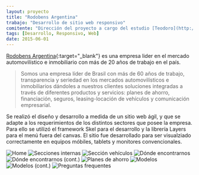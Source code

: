 ```yaml
---
layout: proyecto
title: "Rodobens Argentina"
trabajo: "Desarrollo de sitio web responsivo"
comitente: "Dirección del proyecto a cargo del estudio [Teodoro](http://mundoteodoro.com)."
tags: [Desarrollo, Responsivo, Web]
date: 2015-06-01
---
```


[Rodobens Argentina](http://www.rodobens.com.ar){:target="_blank"} es una empresa lider en el mercado automovilístico e inmobiliario con más de 20 años de trabajo en el país.  

> Somos una empresa líder de Brasil con más de 60 años de trabajo, transparencia y seriedad en los mercados automovilísticos e inmobiliarios dándoles a nuestros clientes soluciones integradas a través de diferentes productos y servicios: planes de ahorro, financiación, seguros, leasing-locación de vehículos y comunicación empresarial.

Se realizó el diseño y desarrollo a medida de un sitio web ágil, y que se adapte a los requerimientos de los distintos sectores que posee la empresa. Para ello se utilizó el framework Skel para el desarrollo y la librería Layers para el menú fuera del canvas. El sitio fue desarrollado para ser visualziado correctamente en equipos móbiles, tablets y monitores convencionales.

<div class="fotorama">
    <img src="{{ site.baseurl }}/img/2015_rodobens1.jpg" alt="Home" />
    <img src="{{ site.baseurl }}/img/2015_rodobens2.jpg" alt="Secciones internas" />
    <img src="{{ site.baseurl }}/img/2015_rodobens3.jpg" alt="Sección vehículos" />
    <img src="{{ site.baseurl }}/img/2015_rodobens4.jpg" alt="Dónde encontrarnos" />
    <img src="{{ site.baseurl }}/img/2015_rodobens5.jpg" alt="Dónde encontrarnos (cont.)" />
    <img src="{{ site.baseurl }}/img/2015_rodobens6.jpg" alt="Planes de ahorro" />
    <img src="{{ site.baseurl }}/img/2015_rodobens7.jpg" alt="Modelos" />
    <img src="{{ site.baseurl }}/img/2015_rodobens8.jpg" alt="Modelos (cont.)" />
    <img src="{{ site.baseurl }}/img/2015_rodobens9.jpg" alt="Preguntas frequentes" />
</div>
